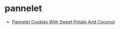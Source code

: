 # pannelet

 * [Pannelet Cookies With Sweet Potato And Coconut](index/p/pannelet-cookies-with-sweet-potato-and-coconut.json)
